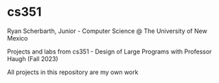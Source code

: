 # cs351 

Ryan Scherbarth, Junior - Computer Science @ The University of New Mexico

Projects and labs from cs351 - Design of Large Programs with Professor Haugh (Fall 2023)

All projects in this repository are my own work 

